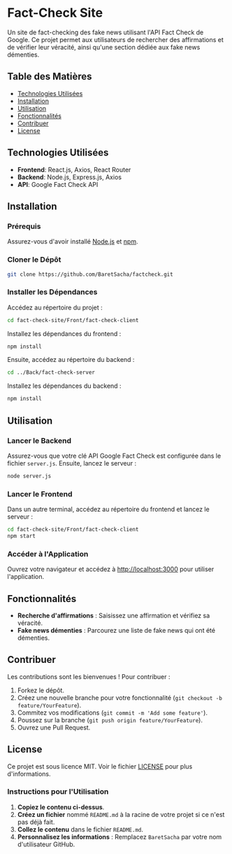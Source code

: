 
# Fact-Check Site

Un site de fact-checking des fake news utilisant l'API Fact Check de Google. Ce projet permet aux utilisateurs de rechercher des affirmations et de vérifier leur véracité, ainsi qu'une section dédiée aux fake news démenties.

## Table des Matières

- [Technologies Utilisées](#technologies-utilisées)
- [Installation](#installation)
- [Utilisation](#utilisation)
- [Fonctionnalités](#fonctionnalités)
- [Contribuer](#contribuer)
- [License](#license)

## Technologies Utilisées

- **Frontend**: React.js, Axios, React Router
- **Backend**: Node.js, Express.js, Axios
- **API**: Google Fact Check API

## Installation

### Prérequis

Assurez-vous d'avoir installé [Node.js](https://nodejs.org/) et [npm](https://www.npmjs.com/get-npm).

### Cloner le Dépôt

```bash
git clone https://github.com/BaretSacha/factcheck.git
```

### Installer les Dépendances

Accédez au répertoire du projet :

```bash
cd fact-check-site/Front/fact-check-client
```

Installez les dépendances du frontend :

```bash
npm install
```

Ensuite, accédez au répertoire du backend :

```bash
cd ../Back/fact-check-server
```

Installez les dépendances du backend :

```bash
npm install
```

## Utilisation

### Lancer le Backend

Assurez-vous que votre clé API Google Fact Check est configurée dans le fichier `server.js`. Ensuite, lancez le serveur :

```bash
node server.js
```

### Lancer le Frontend

Dans un autre terminal, accédez au répertoire du frontend et lancez le serveur :

```bash
cd fact-check-site/Front/fact-check-client
npm start
```

### Accéder à l'Application

Ouvrez votre navigateur et accédez à [http://localhost:3000](http://localhost:3000) pour utiliser l'application.

## Fonctionnalités

- **Recherche d'affirmations** : Saisissez une affirmation et vérifiez sa véracité.
- **Fake news démenties** : Parcourez une liste de fake news qui ont été démenties.

## Contribuer

Les contributions sont les bienvenues ! Pour contribuer :

1. Forkez le dépôt.
2. Créez une nouvelle branche pour votre fonctionnalité (`git checkout -b feature/YourFeature`).
3. Commitez vos modifications (`git commit -m 'Add some feature'`).
4. Poussez sur la branche (`git push origin feature/YourFeature`).
5. Ouvrez une Pull Request.

## License

Ce projet est sous licence MIT. Voir le fichier [LICENSE](LICENSE) pour plus d'informations.

### Instructions pour l'Utilisation

1. **Copiez le contenu ci-dessus**.
2. **Créez un fichier** nommé `README.md` à la racine de votre projet si ce n'est pas déjà fait.
3. **Collez le contenu** dans le fichier `README.md`.
4. **Personnalisez les informations** : Remplacez `BaretSacha` par votre nom d'utilisateur GitHub.



